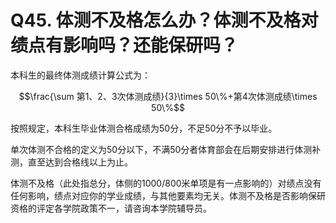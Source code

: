 # Q45. 体测不及格怎么办？体测不及格对绩点有影响吗？还能保研吗？
本科生的最终体测成绩计算公式为：

$$\frac{\sum 第1、2、3次体测成绩}{3}\times 50\%+第4次体测成绩\times 50\%$$

按照规定，本科生毕业体测合格成绩为50分，不足50分不予以毕业。

单次体测不合格的定义为50分以下，不满50分者体育部会在后期安排进行体测补测，直至达到合格线以上为止。

体测不及格（此处指总分，体侧的1000/800米单项是有一点影响的）对绩点没有任何影响，绩点对应你的学业成绩，与其他要素均无关。体测不及格是否影响保研资格的评定各学院政策不一，请咨询本学院辅导员。

